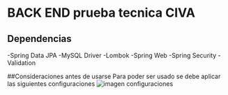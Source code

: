 # BACK END prueba tecnica CIVA

## Dependencias
-Spring Data JPA
-MySQL Driver
-Lombok 
-Spring Web
-Spring Security
-Validation 

##Consideraciones antes de usarse
Para poder ser usado se debe aplicar las siguientes configuraciones
<img src="blob:https://carbon.now.sh/b166d0f3-ef74-45de-b823-17dba2179824" alt="imagen configuraciones"></img>

